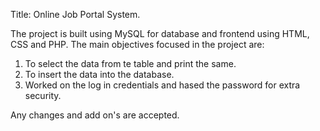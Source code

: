 Title: Online Job Portal System.

  The project is built using MySQL for database and frontend using HTML, CSS and PHP.
  The main objectives focused in the project are:
  1. To select the data from te table and print the same.
  2. To insert the data into the database.
  3. Worked on the log in credentials and hased the password for extra security.
  
  Any changes and add on's are accepted.
